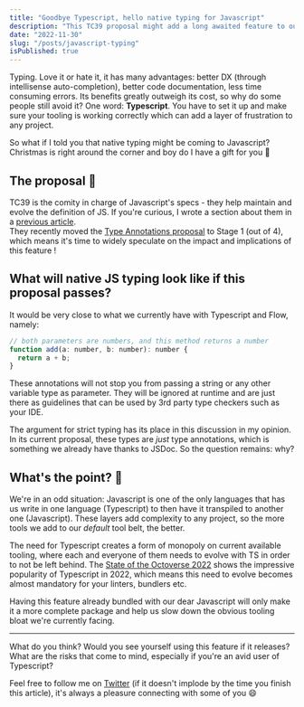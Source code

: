 ```yaml
---
title: "Goodbye Typescript, hello native typing for Javascript"
description: "This TC39 proposal might add a long awaited feature to our favorite language."
date: "2022-11-30"
slug: "/posts/javascript-typing"
isPublished: true
---
```


Typing. Love it or hate it, it has many advantages: better DX (through intellisense auto-completion), better code documentation, less time consuming errors. Its benefits greatly outweigh its cost, so why do some people still avoid it? One word: **Typescript**. You have to set it up and make sure your tooling is working correctly which can add a layer of frustration to any project.

So what if I told you that native typing might be coming to Javascript? Christmas is right around the corner and boy do I have a gift for you 🎅

## The proposal 📄

TC39 is the comity in charge of Javascript's specs - they help maintain and evolve the definition of JS. If you're curious, I wrote a section about them in a [previous article](https://dev.to/christopherkade/the-future-of-javascript-features-to-keep-an-eye-on-3d0h).  
They recently moved the [Type Annotations proposal](https://github.com/tc39/proposal-type-annotations) to Stage 1 (out of 4), which means it's time to widely speculate on the impact and implications of this feature !

## What will native JS typing look like if this proposal passes?

It would be very close to what we currently have with Typescript and Flow, namely:

```js
// both parameters are numbers, and this method returns a number
function add(a: number, b: number): number {
  return a + b;
}
```

These annotations will not stop you from passing a string or any other variable type as parameter. They will be ignored at runtime and are just there as guidelines that can be used by 3rd party type checkers such as your IDE.

The argument for strict typing has its place in this discussion in my opinion. In its current proposal, these types are _just_ type annotations, which is something we already have thanks to JSDoc. So the question remains: why?

## What's the point? 🤷

We're in an odd situation: Javascript is one of the only languages that has us write in one language (Typescript) to then have it transpiled to another one (Javascript). These layers add complexity to any project, so the more tools we add to our _default_ tool belt, the better.

The need for Typescript creates a form of monopoly on current available tooling, where each and everyone of them needs to evolve with TS in order to not be left behind. The [State of the Octoverse 2022](https://octoverse.github.com/2022/top-programming-languages) shows the impressive popularity of Typescript in 2022, which means this need to evolve becomes almost mandatory for your linters, bundlers etc.

Having this feature already bundled with our dear Javascript will only make it a more complete package and help us slow down the obvious tooling bloat we're currently facing.

---

What do you think? Would you see yourself using this feature if it releases? What are the risks that come to mind, especially if you're an avid user of Typescript?

Feel free to follow me on [Twitter](https://twitter.com/christo_kade) (if it doesn't implode by the time you finish this article), it's always a pleasure connecting with some of you 😄
